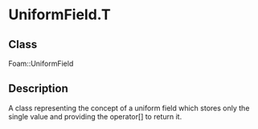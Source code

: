 # UniformField.T 
## Class
Foam::UniformField

## Description
A class representing the concept of a uniform field which stores only
the single value and providing the operator[] to return it.

